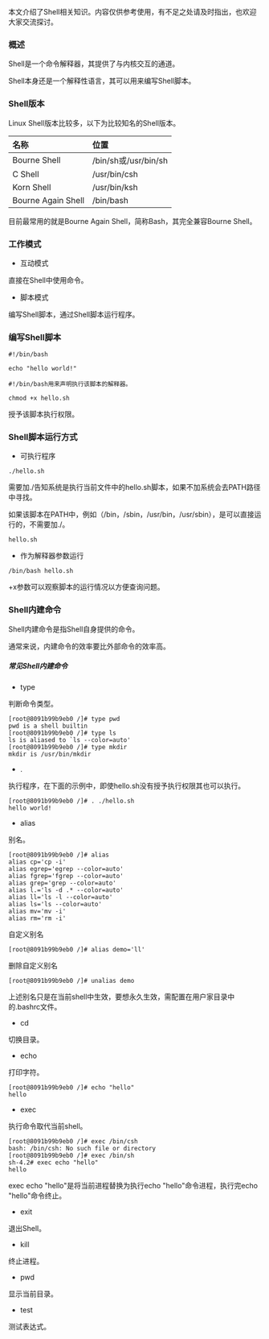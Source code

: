 本文介绍了Shell相关知识。内容仅供参考使用，有不足之处请及时指出，也欢迎大家交流探讨。

### 概述

Shell是一个命令解释器，其提供了与内核交互的通道。

Shell本身还是一个解释性语言，其可以用来编写Shell脚本。

### Shell版本

Linux Shell版本比较多，以下为比较知名的Shell版本。

|名称|位置|
|:----|:----|
|Bourne Shell|/bin/sh或/usr/bin/sh|
|C Shell|/usr/bin/csh|
|Korn Shell|/usr/bin/ksh|
|Bourne Again Shell|/bin/bash|

目前最常用的就是Bourne Again Shell，简称Bash，其完全兼容Bourne Shell。

### 工作模式

* 互动模式

直接在Shell中使用命令。

* 脚本模式

编写Shell脚本，通过Shell脚本运行程序。

### 编写Shell脚本

``` shell
#!/bin/bash

echo "hello world!"
```

``` text
#!/bin/bash用来声明执行该脚本的解释器。
```

``` shell
chmod +x hello.sh
```

授予该脚本执行权限。

### Shell脚本运行方式

* 可执行程序

``` shell
./hello.sh
```

需要加./告知系统是执行当前文件中的hello.sh脚本，如果不加系统会去PATH路径中寻找。

如果该脚本在PATH中，例如（/bin，/sbin，/usr/bin，/usr/sbin），是可以直接运行的，不需要加./。

``` shell
hello.sh
```

* 作为解释器参数运行

``` shell
/bin/bash hello.sh
```

+x参数可以观察脚本的运行情况以方便查询问题。

### Shell内建命令

Shell内建命令是指Shell自身提供的命令。

通常来说，内建命令的效率要比外部命令的效率高。

##### 常见Shell内建命令

* type

判断命令类型。

``` shell
[root@8091b99b9eb0 /]# type pwd
pwd is a shell builtin
[root@8091b99b9eb0 /]# type ls
ls is aliased to `ls --color=auto'
[root@8091b99b9eb0 /]# type mkdir
mkdir is /usr/bin/mkdir
```

* .

执行程序，在下面的示例中，即使hello.sh没有授予执行权限其也可以执行。

``` shell
[root@8091b99b9eb0 /]# . ./hello.sh
hello world!
```

* alias

别名。

``` shell
[root@8091b99b9eb0 /]# alias
alias cp='cp -i'
alias egrep='egrep --color=auto'
alias fgrep='fgrep --color=auto'
alias grep='grep --color=auto'
alias l.='ls -d .* --color=auto'
alias ll='ls -l --color=auto'
alias ls='ls --color=auto'
alias mv='mv -i'
alias rm='rm -i'
```

自定义别名

``` shell
[root@8091b99b9eb0 /]# alias demo='ll'
```

删除自定义别名

``` shell
[root@8091b99b9eb0 /]# unalias demo
```

上述别名只是在当前shell中生效，要想永久生效，需配置在用户家目录中的.bashrc文件。

* cd

切换目录。

* echo

打印字符。

``` shell
[root@8091b99b9eb0 /]# echo "hello"
hello
```

* exec

执行命令取代当前shell。

``` shell
[root@8091b99b9eb0 /]# exec /bin/csh
bash: /bin/csh: No such file or directory
[root@8091b99b9eb0 /]# exec /bin/sh
sh-4.2# exec echo "hello"
hello
```

exec echo "hello"是将当前进程替换为执行echo "hello"命令进程，执行完echo "hello"命令终止。

* exit

退出Shell。

* kill

终止进程。

* pwd

显示当前目录。

* test

测试表达式。